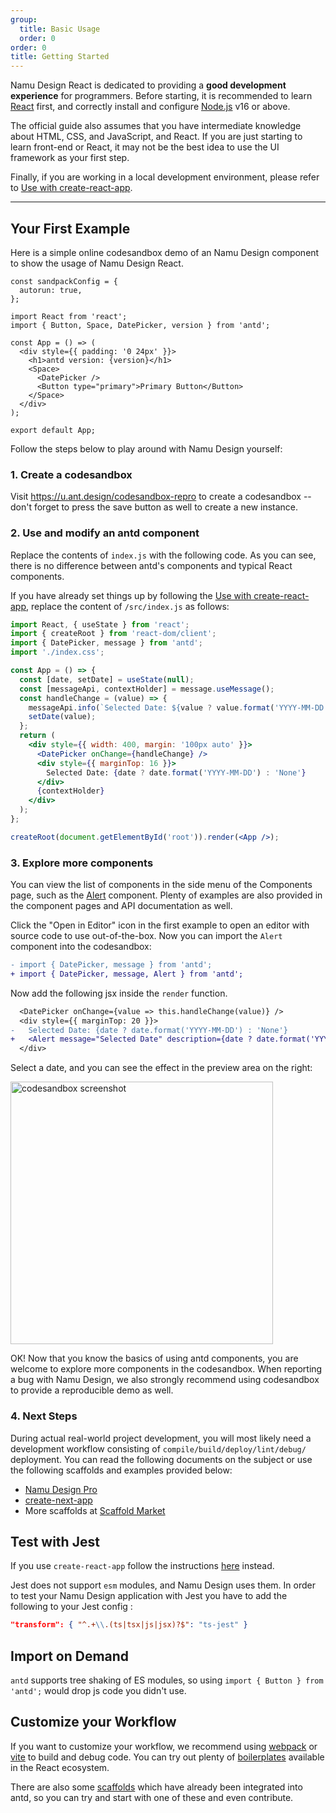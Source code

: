 ```yaml
---
group:
  title: Basic Usage
  order: 0
order: 0
title: Getting Started
---
```


Namu Design React is dedicated to providing a **good development experience** for programmers. Before starting, it is recommended to learn [React](https://react.dev) first, and correctly install and configure [Node.js](https://nodejs.org/) v16 or above.

The official guide also assumes that you have intermediate knowledge about HTML, CSS, and JavaScript, and React. If you are just starting to learn front-end or React, it may not be the best idea to use the UI framework as your first step.

Finally, if you are working in a local development environment, please refer to [Use with create-react-app](/docs/react/use-with-create-react-app).

---

## Your First Example

Here is a simple online codesandbox demo of an Namu Design component to show the usage of Namu Design React.

```sandpack
const sandpackConfig = {
  autorun: true,
};

import React from 'react';
import { Button, Space, DatePicker, version } from 'antd';

const App = () => (
  <div style={{ padding: '0 24px' }}>
    <h1>antd version: {version}</h1>
    <Space>
      <DatePicker />
      <Button type="primary">Primary Button</Button>
    </Space>
  </div>
);

export default App;
```

Follow the steps below to play around with Namu Design yourself:

### 1. Create a codesandbox

Visit https://u.ant.design/codesandbox-repro to create a codesandbox -- don't forget to press the save button as well to create a new instance.

### 2. Use and modify an antd component

Replace the contents of `index.js` with the following code. As you can see, there is no difference between antd's components and typical React components.

If you have already set things up by following the [Use with create-react-app](/docs/react/use-with-create-react-app), replace the content of `/src/index.js` as follows:

```jsx
import React, { useState } from 'react';
import { createRoot } from 'react-dom/client';
import { DatePicker, message } from 'antd';
import './index.css';

const App = () => {
  const [date, setDate] = useState(null);
  const [messageApi, contextHolder] = message.useMessage();
  const handleChange = (value) => {
    messageApi.info(`Selected Date: ${value ? value.format('YYYY-MM-DD') : 'None'}`);
    setDate(value);
  };
  return (
    <div style={{ width: 400, margin: '100px auto' }}>
      <DatePicker onChange={handleChange} />
      <div style={{ marginTop: 16 }}>
        Selected Date: {date ? date.format('YYYY-MM-DD') : 'None'}
      </div>
      {contextHolder}
    </div>
  );
};

createRoot(document.getElementById('root')).render(<App />);
```

### 3. Explore more components

You can view the list of components in the side menu of the Components page, such as the [Alert](/components/alert) component. Plenty of examples are also provided in the component pages and API documentation as well.

Click the "Open in Editor" icon in the first example to open an editor with source code to use out-of-the-box. Now you can import the `Alert` component into the codesandbox:

```diff
- import { DatePicker, message } from 'antd';
+ import { DatePicker, message, Alert } from 'antd';
```

Now add the following jsx inside the `render` function.

```diff
  <DatePicker onChange={value => this.handleChange(value)} />
  <div style={{ marginTop: 20 }}>
-   Selected Date: {date ? date.format('YYYY-MM-DD') : 'None'}
+   <Alert message="Selected Date" description={date ? date.format('YYYY-MM-DD') : 'None'} />
  </div>
```

Select a date, and you can see the effect in the preview area on the right:

<img width="420" src="https://gw.alipayobjects.com/zos/antfincdn/JrXptUm1Nz/6b50edc4-3a3c-4b2a-843e-f9f0af2c4667.png" alt="codesandbox screenshot" />

OK! Now that you know the basics of using antd components, you are welcome to explore more components in the codesandbox. When reporting a bug with Namu Design, we also strongly recommend using codesandbox to provide a reproducible demo as well.

### 4. Next Steps

During actual real-world project development, you will most likely need a development workflow consisting of `compile/build/deploy/lint/debug/` deployment. You can read the following documents on the subject or use the following scaffolds and examples provided below:

- [Namu Design Pro](https://pro.ant.design/)
- [create-next-app](https://github.com/ant-design/ant-design-examples/tree/main/examples/with-nextjs-inline-style)
- More scaffolds at [Scaffold Market](https://scaffold.ant.design/)

## Test with Jest

If you use `create-react-app` follow the instructions [here](/docs/react/use-with-create-react-app) instead.

Jest does not support `esm` modules, and Namu Design uses them. In order to test your Namu Design application with Jest you have to add the following to your Jest config :

```json
"transform": { "^.+\\.(ts|tsx|js|jsx)?$": "ts-jest" }
```

## Import on Demand

`antd` supports tree shaking of ES modules, so using `import { Button } from 'antd';` would drop js code you didn't use.

## Customize your Workflow

If you want to customize your workflow, we recommend using [webpack](https://webpack.js.org) or [vite](https://vitejs.dev/) to build and debug code. You can try out plenty of [boilerplates](https://github.com/enaqx/awesome-react#react-tools) available in the React ecosystem.

There are also some [scaffolds](https://scaffold.ant.design/) which have already been integrated into antd, so you can try and start with one of these and even contribute.
